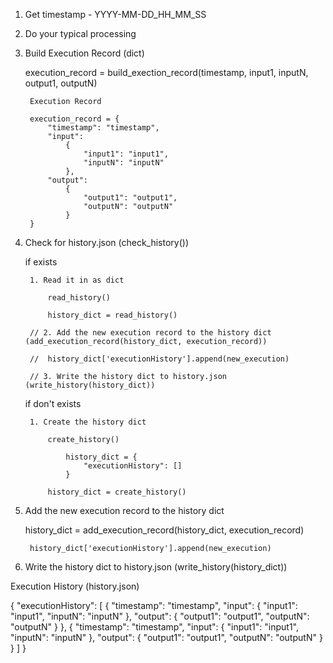 1. Get timestamp - YYYY-MM-DD_HH_MM_SS
2. Do your typical processing
3. Build Execution Record (dict)

	execution_record = build_exection_record(timestamp, input1, inputN, output1, outputN)

		Execution Record

		execution_record = {
			"timestamp": "timestamp",
			"input": 
				{
					"input1": "input1",
					"inputN": "inputN"
				},
			"output":
				{
					"output1": "output1",
					"outputN": "outputN"
				}
		}

4. Check for history.json (check_history())

	if exists

		1. Read it in as dict 

			read_history()

			history_dict = read_history()

		// 2. Add the new execution record to the history dict (add_execution_record(history_dict, execution_record))

		// 	history_dict['executionHistory'].append(new_execution)

		// 3. Write the history dict to history.json (write_history(history_dict))

	if don't exists

		1. Create the history dict 

			create_history()

				history_dict = {
					"executionHistory": []
				}

			history_dict = create_history()

5. Add the new execution record to the history dict 

	history_dict = add_execution_record(history_dict, execution_record)

		history_dict['executionHistory'].append(new_execution)

6. Write the history dict to history.json (write_history(history_dict))




Execution History (history.json)

{
	"executionHistory": [
		{
			"timestamp": "timestamp",
			"input": 
				{
					"input1": "input1",
					"inputN": "inputN"
				},
			"output":
				{
					"output1": "output1",
					"outputN": "outputN"
				}
		},
		{
			"timestamp": "timestamp",
			"input": 
				{
					"input1": "input1",
					"inputN": "inputN"
				},
			"output":
				{
					"output1": "output1",
					"outputN": "outputN"
				}
		}
	]
}